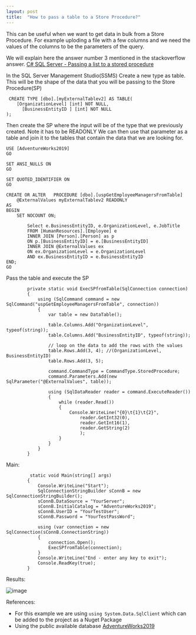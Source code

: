 ```yaml
---
layout: post
title:  "How to pass a table to a Store Procedure?"
---
```

This can be useful when we want to get data in bulk from a Store Procedure. 
For example uploding a file with a few columns and we need the values of the columns to be the parameters of the query.

We will explain here the answer number 3 mentioned in the stackoverflow answer. [C# SQL Server - Passing a list to a stored procedure](https://stackoverflow.com/a/7097418/3290276)

In the SQL Server Management Studio(SSMS) Create a new type as table. This will be the shape of the data that you will be passing to the Store Procedure(SP)
```
 CREATE TYPE [dbo].[myExternalTablev2] AS TABLE(
    [OrganizationLevel] [int] NOT NULL,
	  [BusinessEntityID ] [int] NOT NULL
);
```

Then create the SP where the input will be of the type that we previously created. Note it has to be READONLY
We can then use that parameter as a table and join it to the tables that contain the data that we are looking for.
```
USE [AdventureWorks2019]
GO

SET ANSI_NULLS ON
GO

SET QUOTED_IDENTIFIER ON
GO

CREATE OR ALTER   PROCEDURE [dbo].[uspGetEmployeeManagersFromTable]
    @ExternalValues myExternalTablev2 READONLY
AS
BEGIN
    SET NOCOUNT ON;

		Select e.BusinessEntityID, e.OrganizationLevel, e.JobTitle
		FROM [HumanResources].[Employee] e 
		INNER JOIN [Person].[Person] as p
		ON p.[BusinessEntityID] = e.[BusinessEntityID]
		INNER JOIN @ExternalValues ex
		ON ex.OrganizationLevel = e.OrganizationLevel
		AND ex.BusinessEntityID = e.BusinessEntityID
END;
GO

```

Pass the table and execute the SP
```
        private static void ExecSPfromTable(SqlConnection connection)
        {
            using (SqlCommand command = new SqlCommand("uspGetEmployeeManagersFromTable", connection))
            {
                var table = new DataTable();

                table.Columns.Add("OrganizationLevel", typeof(string));
                table.Columns.Add("BusinessEntityID", typeof(string));

                // loop on the data to add the rows with the values
                table.Rows.Add(3, 4); //(OrganizationLevel, BusinessEntityID)
                table.Rows.Add(3, 5);

                command.CommandType = CommandType.StoredProcedure;
                command.Parameters.Add(new SqlParameter("@ExternalValues", table));

                using (SqlDataReader reader = command.ExecuteReader())
                {
                    while (reader.Read())
                    {
                        Console.WriteLine("{0}\t{1}\t{2}",
                            reader.GetInt32(0),
                            reader.GetInt16(1),
                            reader.GetString(2)
                            );
                    }
                }
            }
        }
```

Main:
```
         static void Main(string[] args)
        {
            Console.WriteLine("Start");
            SqlConnectionStringBuilder sConnB = new SqlConnectionStringBuilder();
            sConnB.DataSource = "YourServer";
            sConnB.InitialCatalog = "AdventureWorks2019";
            sConnB.UserID = "YourTestUser";
            sConnB.Password = "YourTestPassWord";

            using (var connection = new SqlConnection(sConnB.ConnectionString))
            {
                connection.Open();
                ExecSPfromTable(connection);
            }
            Console.WriteLine("End - enter any key to exit");
            Console.ReadKey(true);
        }
```
Results:

![image](https://user-images.githubusercontent.com/4723976/226143187-9c6329dc-b531-4075-a877-f14189fbe64e.png)

References: 
- For this example we are using ```using System.Data.SqlClient``` which can be added to the project as a Nuget Package
- Using the public available database [AdventureWorks2019](https://learn.microsoft.com/en-us/sql/samples/adventureworks-install-configure?view=sql-server-ver16&tabs=ssms)
